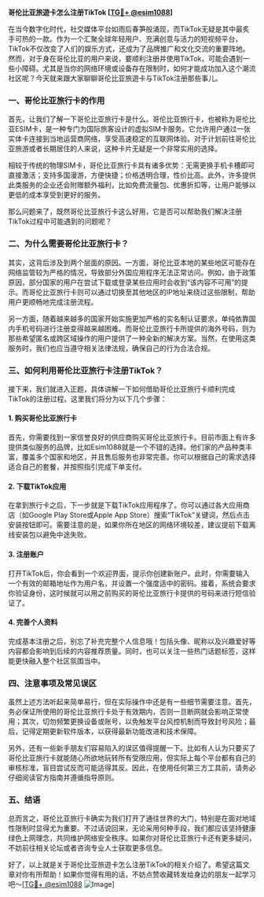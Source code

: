 **哥伦比亚旅遊卡怎么注册TikTok [[TG💪+ @esim1088](https://t.me/s/esim1088)]**

在当今数字化时代，社交媒体平台如雨后春笋般涌现，而TikTok无疑是其中最炙手可热的一款。作为一个汇聚全球年轻用户、充满创意与活力的短视频平台，TikTok不仅改变了人们的娱乐方式，还成为了品牌推广和文化交流的重要阵地。然而，对于身在哥伦比亚的用户来说，要顺利注册并使用TikTok，可能会遇到一些小障碍。尤其是当你的网络环境或设备存在限制时，如何才能成功加入这个潮流社区呢？今天就来跟大家聊聊哥伦比亚旅遊卡与TikTok注册那些事儿。

### 一、哥伦比亚旅行卡的作用

首先，让我们了解一下哥伦比亚旅行卡是什么。哥伦比亚旅行卡，也被称为哥伦比亚ESIM卡，是一种专门为国际旅客设计的虚拟SIM卡服务。它允许用户通过一张实体卡连接到当地运营商网络，享受高速稳定的互联网体验。对于计划前往哥伦比亚旅游或者长期居住的人来说，这种卡片无疑是一个非常实用的选择。

相较于传统的物理SIM卡，哥伦比亚旅行卡具有诸多优势：无需更换手机卡槽即可直接激活；支持多国漫游，方便快捷；价格透明合理，性价比高。此外，许多提供此类服务的企业还会附赠额外福利，比如免费流量包、优惠折扣等，让用户能够以更低的成本享受到更好的服务。

那么问题来了，既然哥伦比亚旅行卡这么好用，它是否可以帮助我们解决注册TikTok过程中可能遇到的问题呢？

### 二、为什么需要哥伦比亚旅行卡？

其实，这背后涉及到两个层面的原因。一方面，哥伦比亚本地的某些地区可能存在网络监管较为严格的情况，导致部分外国应用程序无法正常访问。例如，由于政策原因，部分国家的用户在尝试下载或登录某些应用时会收到“该内容不可用”的提示。而哥伦比亚旅行卡则可以通过切换至其他地区的IP地址来绕过这些限制，帮助用户更顺畅地完成注册流程。

另一方面，随着越来越多的国家开始实施更加严格的实名制认证要求，单纯依靠国内手机号码进行注册变得越来越困难。而哥伦比亚旅行卡所提供的海外号码，则为那些希望匿名或跨区域操作的用户提供了一种全新的解决方案。当然，在使用这类服务时，我们也应当遵守相关法律法规，确保自己的行为合法合规。

### 三、如何利用哥伦比亚旅行卡注册TikTok？

接下来，我们就进入正题，具体讲解一下如何借助哥伦比亚旅行卡顺利完成TikTok的注册过程。这里我们将分为以下几个步骤：

#### 1. 购买哥伦比亚旅行卡

首先，你需要找到一家信誉良好的供应商购买哥伦比亚旅行卡。目前市面上有许多提供类似服务的品牌，比如Esim1088就是一个不错的选择。他们家的产品种类丰富，覆盖多个国家和地区，并且售后服务也非常完善。你可以根据自己的需求选择适合自己的套餐，并按照指引完成下单支付。

#### 2. 下载TikTok应用

在拿到旅行卡之后，下一步就是下载TikTok应用程序了。你可以通过各大应用商店（如Google Play Store或Apple App Store）搜索“TikTok”关键词，然后点击安装按钮即可。需要注意的是，如果你所在地区的网络环境较差，建议提前下载离线安装包以避免中途失败。

#### 3. 注册账户

打开TikTok后，你会看到一个欢迎界面，提示你创建新账户。此时，你需要输入一个有效的邮箱地址作为用户名，并设置一个强度适中的密码。接着，系统会要求你验证身份，这时候就可以用之前购买的哥伦比亚旅行卡提供的号码来进行短信验证了。

#### 4. 完善个人资料

完成基本注册之后，别忘了补充完整个人信息哦！包括头像、昵称以及兴趣爱好等内容都会影响到后续的内容推荐质量。同时，也可以关注一些热门话题标签，这样能更快融入整个社区氛围当中。

### 四、注意事项及常见误区

虽然上述方法听起来简单易行，但在实际操作中还是有一些细节需要注意。首先，务必保证所使用的哥伦比亚旅行卡处于有效期内，否则一旦断网就会影响正常使用；其次，切勿频繁更换设备或账号，以免触发平台风控机制而导致封号风险；最后，记得定期更新软件版本，以获得最新功能改进和技术保障。

另外，还有一些新手朋友们容易陷入的误区值得提醒一下。比如有人认为只要买了哥伦比亚旅行卡就能随心所欲地玩转所有受限应用，但实际上每个平台都有自己的审核标准，盲目尝试反而可能适得其反。因此，在使用任何第三方工具前，请务必仔细阅读官方指南并遵循指导原则。

### 五、结语

总而言之，哥伦比亚旅行卡确实为我们打开了通往世界的大门，特别是在面对地域性限制时显得尤为重要。不过话说回来，无论采用何种手段，我们都应该坚持健康绿色上网理念，共同维护网络安全秩序。如果你对哥伦比亚旅行卡还有更多疑问，不妨前往相关论坛或者咨询专业人士获取更多信息。

好了，以上就是关于哥伦比亚旅遊卡怎么注册TikTok的相关介绍了。希望这篇文章对你有所帮助！如果你觉得有用的话，不妨点赞收藏转发给身边的朋友一起学习吧～[[TG💪+ @esim1088](https://t.me/s/esim1088) ![Image](https://i.postimg.cc/4NQfJmqS/Snipaste-2025-05-13-00-14-12.png)]